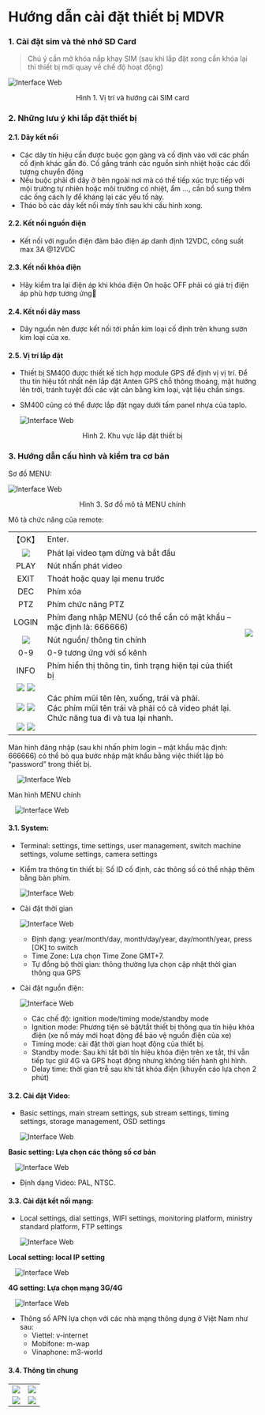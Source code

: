 
# Hướng dẫn cài đặt thiết bị MDVR

### 1. Cài đặt sim và thẻ nhớ SD Card

> Chú ý cần mở khóa nắp khay SIM (sau khi lắp đặt xong cần khóa lại thì thiết bị mới quay về chế độ hoạt động)

<span class="icon-left6">![Interface Web](/docs/assets/images/integrated-devices/smc/sm400/set-sim-sd.png)

   <center>  Hình 1. Vị trí và hướng cài SIM card </center> 

### 2. Những lưu ý khi lắp đặt thiết bị
#### 2.1. Dây kết nối
-	Các dây tín hiệu cần được buộc gọn gàng và cố định vào với các phần cố định khác gần đó. Cố gắng tránh các nguồn sinh nhiệt hoặc các đối tượng chuyển động
-	Nếu buộc phải đi dây ở bên ngoài nơi mà có thể tiếp xúc trực tiếp với mội trường tự nhiên hoặc môi trường có nhiệt, ẩm …, cần bổ sung thêm các ống cách ly để kháng lại các yếu tố này.
-	Tháo bỏ các dây kết nối máy tính sau khi cấu hình xong.

#### 2.2. Kết nối nguồn điện

- Kết nối với nguồn điện đảm bảo điện áp danh định 12VDC, công suất max 3A @12VDC

#### 2.3. Kết nối khóa điện

- Hãy kiểm tra lại điện áp khi khóa điện On hoặc OFF phải có giá trị điện áp phù hợp tương ứng

#### 2.4. Kết nối dây mass

- Dây nguồn nên được kết nối tới phần kim loại cố định trên khung sườn kim loại của xe.

#### 2.5. Vị trí lắp đặt

- Thiết bị SM400 được thiết kế tích hợp module GPS để định vị vị trí. Để thu tín hiệu tốt nhất nên lắp đặt Anten GPS chỗ thông thoáng, mặt hướng lên trời, tránh tuyệt đối các vật cản bằng kim loại, vật liệu chắn sings.

- SM400 cũng có thể được lắp đặt ngay dưới tấm panel nhựa của taplo.
 
  <span class="icon-left6">![Interface Web](/docs/assets/images/integrated-devices/smc/s200/setting.png)

<center>Hình 2. Khu vực lắp đặt thiết bị</center>



### 3. Hướng dẫn cấu hình và kiểm tra cơ bản

Sơ đồ MENU:

<span class="icon-left6">![Interface Web](/docs/assets/images/integrated-devices/smc/sm400/main-menu-tree.png)  

<center>Hình 3. Sơ đồ mô tả MENU chính</center>

Mô tả chức năng của remote:

<table>
    <tr>
        <td class="text-bold">【OK】</td>
        <td class="text-bold">Enter.</td>  
        <td rowspan="12" align="center"> <img src="/docs/assets/images/integrated-devices/smc/sm400/remote.png"> 
        </td>
    <tr>
        <td align="center"><img src="/docs/assets/images/integrated-devices/smc/sm400/play.png"> 
        </td>
        <td>Phát lại video tạm dừng và bắt đầu</td> 
    </tr>
    <tr>
        <td align="center">PLAY</td>
        <td>Nút nhấn phát video</td> 
    </tr>
    <tr>
        <td align="center">EXIT</td>
        <td>Thoát hoặc quay lại menu trước</td> 
    </tr>
    <tr>
        <td align="center">DEC</td>
        <td>Phím xóa</td> 
    </tr>
    <tr>
        <td align="center">PTZ</td>
        <td>Phím chức năng PTZ</td> 
    </tr>
    <tr>
        <td align="center">LOGIN</td>
        <td>Phím đang nhập MENU (có thể cần có mật khẩu – mặc định là: 666666)</td> 
    </tr>
    <tr>
        <td align="center" ><span class="icon-left17" ><img src="/docs/assets/images/integrated-devices/smc/sm400/power-button.svg">  </td>
        <td>Nút nguồn/ thông tin chính</td> 
    </tr>
    <tr>
        <td align="center">0-9</td>
        <td>0-9 tương ứng với số kênh</td> 
    </tr>
    <tr>
        <td align="center">INFO</td>
        <td>Phím hiển thị thông tin, tình trạng hiện tại của thiết bị</td> 
    </tr>
    <tr>
        <td align="center"><span class="icon-left"><img src="/docs/assets/images/integrated-devices/smc/sm400/up.png"> 
        <img src="/docs/assets/images/integrated-devices/smc/sm400/down.png">
        <br> </br>
        <img src="/docs/assets/images/integrated-devices/smc/sm400/left.png">
        <img src="/docs/assets/images/integrated-devices/smc/sm400/right.png"> 
        <br> </br>
        <span class="icon-left17">  <img src="/docs/assets/images/integrated-devices/smc/sm400/fast-2.png">
        <span class="icon-left17"> <img src="/docs/assets/images/integrated-devices/smc/sm400/fast-1.png"> 
        </td>
        <td>Các phím mũi tên lên, xuống, trái và phải. <br>
            Các phím mũi tên trái và phải có cả video phát lại. <br>
            Chức năng tua đi và tua lại nhanh.
        </td> 
    </tr>
</table>

Màn hình đăng nhập (sau khi nhấn phím login – mật khẩu mặc định: 666666) có thể bỏ qua bước nhập mật khẩu bằng việc thiết lập bỏ “password” trong thiết bị.


&emsp;	<span class="icon-left12">![Interface Web](/docs/assets/images/integrated-devices/smc/sm400/login.png)

Màn hình MENU chính

&emsp;<span class="icon-left12">![Interface Web](/docs/assets/images/integrated-devices/smc/sm400/main-menu.png)

#### 3.1. System:

- Terminal: settings, time settings, user management, switch machine settings, volume settings, camera settings

- Kiểm tra thông tin thiết bị: Số ID cố định, các thông số có thể nhập thêm bằng bàn phím.

    <span class="icon-left12">![Interface Web](/docs/assets/images/integrated-devices/smc/sm400/terminal.png)

- Cài đặt thời gian 

    <span class="icon-left12">![Interface Web](/docs/assets/images/integrated-devices/smc/sm400/time.png)

    * Định dạng: year/month/day, month/day/year, day/month/year, press [OK] to switch
    - Time Zone: Lựa chọn Time Zone GMT+7.
    - Tự đồng bộ thời gian: thông thường lựa chọn cập nhật thời gian thông qua GPS
 
- Cài đặt nguồn điện:

    <span class="icon-left12">![Interface Web](/docs/assets/images/integrated-devices/smc/sm400/power-setting.png)

    - Các chế độ: ignition mode/timing mode/standby mode
    - Ignition mode: Phương tiện sẽ bật/tắt thiết bị thông qua tín hiệu khóa điện (xe nổ máy mới hoạt động để bảo vệ nguồn điện của xe)
    - Timing mode: cài đặt thời gian hoạt động của thiết bị.
    - Standby mode: Sau khi tắt bởi tín hiệu khóa điện trên xe tắt, thì vẫn tiếp tục giữ 4G và GPS hoạt động nhưng không tiến hành ghi hình.
    - Delay time: thời gian trễ sau khi tắt khóa điện (khuyến cáo lựa chọn 2 phút)

#### 3.2. Cài đặt Video:

- Basic settings, main stream settings, sub stream settings, timing settings, storage management, OSD settings

    <span class="icon-left12">![Interface Web](/docs/assets/images/integrated-devices/smc/sm400/record.png)

**Basic setting: Lựa chọn các thông số cơ bản**

&emsp;<span class="icon-left12">![Interface Web](/docs/assets/images/integrated-devices/smc/sm400/general.png)

* Định dạng Video: PAL, NTSC.

#### 3.3. Cài đặt kết nối mạng:

- Local settings, dial settings, WIFI settings, monitoring platform, ministry standard platform, FTP settings

    <span class="icon-left12">![Interface Web](/docs/assets/images/integrated-devices/smc/sm400/net.png)


**Local setting: local IP setting**

&emsp;<span class="icon-left12">![Interface Web](/docs/assets/images/integrated-devices/smc/sm400/lan.png)

**4G setting: Lựa chọn mạng 3G/4G**

&emsp;<span class="icon-left12">![Interface Web](/docs/assets/images/integrated-devices/smc/sm400/3g-4g.png)

* Thông số APN lựa chọn với các nhà mạng thông dụng ở Việt Nam như sau:
    - Viettel: v-internet
    - Mobifone: m-wap
    - Vinaphone: m3-world

#### 3.4. Thông tin chung

<table>
    <tr>
        <td align="center"><span class="icon-left12"> <img src="/docs/assets/images/integrated-devices/smc/sm400/system-info.png">
        <td align="center"> <span class="icon-left12"><img src="/docs/assets/images/integrated-devices/smc/sm400/disk-info.png">  
        </td>
    </tr>
    <tr>
        <td align="center"> <span class="icon-left12"><img src="/docs/assets/images/integrated-devices/smc/sm400/network-info.png">
        <td  align="center"> <span class="icon-left12"><img src="/docs/assets/images/integrated-devices/smc/sm400/gps-info.png">
    </tr>
</table>